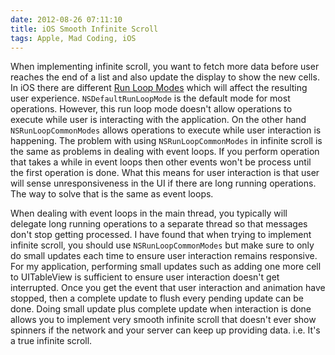 ```yaml
---
date: 2012-08-26 07:11:10
title: iOS Smooth Infinite Scroll
tags: Apple, Mad Coding, iOS
---
```

When implementing infinite scroll, you want to fetch more data before user
reaches the end of a list and also update the display to show the new cells. In
iOS there are different [Run Loop Modes][1] which will affect the resulting user
experience. `NSDefaultRunLoopMode` is the default mode for most operations.
However, this run loop mode doesn't allow operations to execute while user is
interacting with the application. On the other hand `NSRunLoopCommonModes`
allows operations to execute while user interaction is happening. The problem
with using `NSRunLoopCommonModes` in infinite scroll is the same as problems in
dealing with event loops. If you perform operation that takes a while in event
loops then other events won't be process until the first operation is done. What
this means for user interaction is that user will sense unresponsiveness in the
UI if there are long running operations. The way to solve that is the same as
event loops.

When dealing with event loops in the main thread, you typically will delegate
long running operations to a separate thread so that messages don't stop getting
processed. I have found that when trying to implement infinite scroll, you
should use `NSRunLoopCommonModes` but make sure to only do small updates each
time to ensure user interaction remains responsive. For my application,
performing small updates such as adding one more cell to UITableView is
sufficient to ensure user interaction doesn't get interrupted. Once you get the
event that user interaction and animation have stopped, then a complete update
to flush every pending update can be done. Doing small update plus complete
update when interaction is done allows you to implement very smooth infinite
scroll that doesn't ever show spinners if the network and your server can keep
up providing data. i.e. It's a true infinite scroll.

  [1]: http://developer.apple.com/library/ios/#documentation/Cocoa/Conceptual/Multithreading/RunLoopManagement/RunLoopManagement.html
